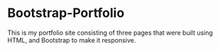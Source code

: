 # Bootstrap-Portfolio
This is my portfolio site consisting of three pages that were built using HTML, and Bootstrap to make it responsive.
